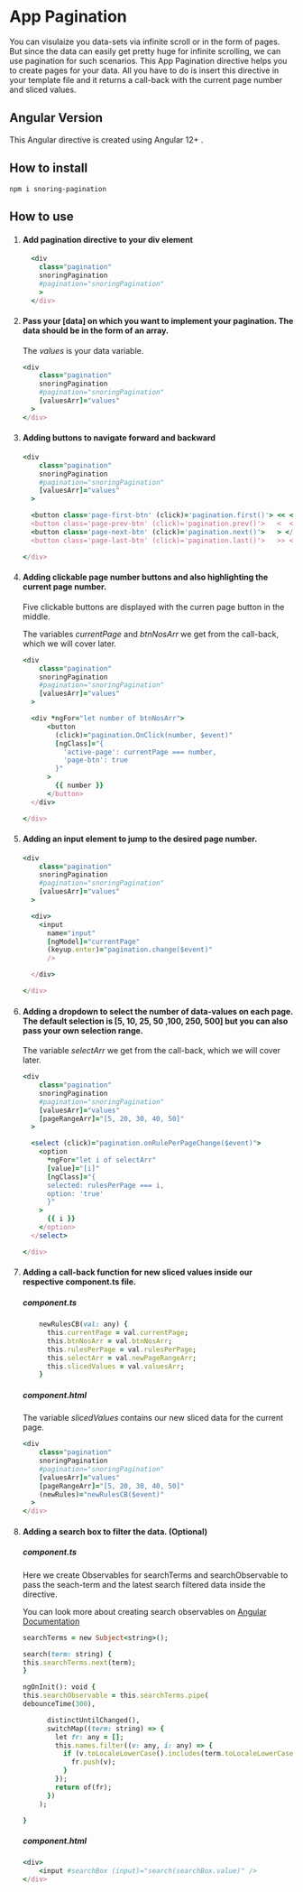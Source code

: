 <h1>App Pagination</h1>
<p>You can visulaize you data-sets via infinite scroll or in the form of pages. But since the data can easily get pretty huge for infinite scrolling, we can use pagination for such scenarios. This App Pagination directive helps you to create pages for your data. All you have to do is insert this directive in your template file and it returns a call-back with the current page number and sliced values. </p>

<h2>Angular Version</h2>
<p>This Angular directive is created using Angular 12+ .</p>

<h2>How to install</h2>

```
npm i snoring-pagination
```

<h2>How to use</h2>

<ol>

<li>
<h4>Add pagination directive to your div element</h4>

```ruby
  <div
    class="pagination"
    snoringPagination
    #pagination="snoringPagination"
    >
  </div>
```

</li>

<li>
<h4>Pass your [data] on which you want to implement your pagination. The data should be in the form of an array.</h4>

<p>The <em>values</em> is your data variable.</p>

```ruby
<div
    class="pagination"
    snoringPagination
    #pagination="snoringPagination"
    [valuesArr]="values"
  >
</div>
```

</li>

<li>
<h4>Adding buttons to navigate forward and backward</h4>

```ruby
<div
    class="pagination"
    snoringPagination
    #pagination="snoringPagination"
    [valuesArr]="values"
  >

  <button class='page-first-btn' (click)='pagination.first()'> << </button>
  <button class='page-prev-btn' (click)='pagination.prev()'>   <  </button>
  <button class='page-next-btn' (click)='pagination.next()'>   > </button>
  <button class='page-last-btn' (click)='pagination.last()'>   >> </button>

</div>
```

</li>

<li>
<h4>Adding clickable page number buttons and also highlighting the current page number.</h4>
<p>Five clickable buttons are displayed with the curren page button in the middle.</p>
<p>The variables <em>currentPage</em> and <em>btnNosArr</em> we get from the call-back, which we will cover later.</p>

```ruby
<div
    class="pagination"
    snoringPagination
    #pagination="snoringPagination"
    [valuesArr]="values"
  >

  <div *ngFor="let number of btnNosArr">
      <button
        (click)="pagination.OnClick(number, $event)"
        [ngClass]="{
          'active-page': currentPage === number,
          'page-btn': true
        }"
      >
        {{ number }}
      </button>
  </div>

</div>
```

</li>

<li>
<h4>Adding an input element to jump to the desired page number.</h4>

```ruby
<div
    class="pagination"
    snoringPagination
    #pagination="snoringPagination"
    [valuesArr]="values"
  >

  <div>
    <input
      name="input"
      [ngModel]="currentPage"
      (keyup.enter)="pagination.change($event)"
      />

  </div>

</div>
```

</li>

<li>
<h4>Adding a  dropdown to select the number of data-values on each page. The default selection is [5, 10, 25, 50 ,100, 250, 500] but you can also pass your own selection range.</h4>

<p>The variable <em>selectArr</em> we get from the call-back, which we will cover later.</p>

```ruby
<div
    class="pagination"
    snoringPagination
    #pagination="snoringPagination"
    [valuesArr]="values"
    [pageRangeArr]="[5, 20, 30, 40, 50]"
  >

  <select (click)="pagination.onRulePerPageChange($event)">
    <option
      *ngFor="let i of selectArr"
      [value]="[i]"
      [ngClass]="{
      selected: rulesPerPage === i,
      option: 'true'
      }"
    >
      {{ i }}
    </option>
  </select>

</div>
```

</li>

<li>
<h4>Adding a call-back function for new sliced values inside our respective component.ts file.</h4>

<h5>component.ts </h5>
  
```ruby
    newRulesCB(val: any) {
      this.currentPage = val.currentPage;
      this.btnNosArr = val.btnNosArr;
      this.rulesPerPage = val.rulesPerPage;
      this.selectArr = val.newPageRangeArr;
      this.slicedValues = val.valuesArr;
    }
```

<h5>component.html</h5>

<p>The variable <em>slicedValues</em> contains our new sliced data for the current page.</p>

```ruby
<div
    class="pagination"
    snoringPagination
    #pagination="snoringPagination"
    [valuesArr]="values"
    [pageRangeArr]="[5, 20, 30, 40, 50]"
    (newRules)="newRulesCB($event)"
  >
</div>
```

</li>

<li>
<h4>Adding a search box to filter the data. (Optional)</h4>
<h5>component.ts</h5>
<p>Here we create Observables for searchTerms and searchObservable to pass the seach-term and the latest search filtered data inside the directive.</p>
<p>You can look more about creating search observables on <a href='https://angular.io/guide/practical-observable-usage'>Angular Documentation</a></p>

```ruby
searchTerms = new Subject<string>();

search(term: string) {
this.searchTerms.next(term);
}

ngOnInit(): void {
this.searchObservable = this.searchTerms.pipe(
debounceTime(300),

      distinctUntilChanged(),
      switchMap((term: string) => {
        let fr: any = [];
        this.names.filter((v: any, i: any) => {
          if (v.toLocaleLowerCase().includes(term.toLocaleLowerCase())) {
            fr.push(v);
          }
        });
        return of(fr);
      })
    );

}
```

<h5>component.html</h5>

```ruby
<div>
    <input #searchBox (input)="search(searchBox.value)" />
</div>
```

</li>
</ol>
